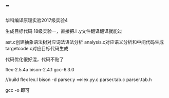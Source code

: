 # -
华科编译原理实验2017级实验4

生成目标代码
18级实验一，直接把.l .y文件翻译翻译就能过

ast.c创建抽象语法树对应词法语法分析
analysis.c对应语义分析和中间代码生成
targetcode.c对应目标代码生成

代码优化很好混，代码不贴了

flex-2.5.4a
bison-2.4.1
gcc-6.3.0

//build
flex lex.l
bison -d parser.y
==>lex.yy.c parser.tab.c parser.tab.h

gcc -o 即可
